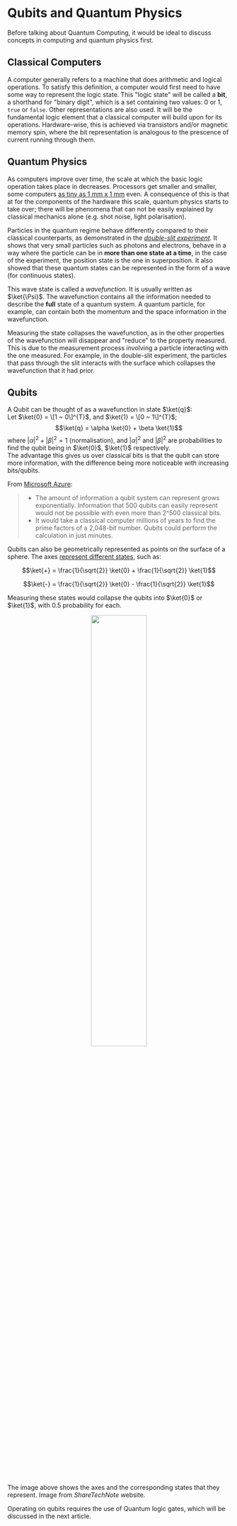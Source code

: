 # Qubits and Quantum Physics
Before talking about Quantum Computing,
it would be ideal to discuss concepts in computing and quantum physics first.

## Classical Computers  
A computer generally refers to a machine that does arithmetic and logical operations.
To satisfy this definition, a computer would first need to have some way to represent the logic state.
This "logic state" will be called a **bit**, a shorthand for "binary digit", which is a set containing two values: 0 or 1, `true` or `false`.
Other representations are also used.
It will be the fundamental logic element that a classical computer will build upon for its operations.
Hardware-wise, this is achieved via transistors and/or magnetic memory spin, 
where the bit representation is analogous to the prescence of current running through them.

## Quantum Physics
As computers improve over time, the scale at which the basic logic operation takes place in decreases.
Processors get smaller and smaller, some computers 
[as tiny as 1 mm x 1 mm](https://www.theverge.com/circuitbreaker/2018/3/19/17140116/ibm-worlds-smallest-computer-grain-of-salt-solar-powered) 
even.
A consequence of this is that at for the components of the hardware this scale, 
quantum physics starts to take over; 
there will be phenomena that can not be easily explained by classical mechanics alone (e.g. shot noise, light polarisation).

Particles in the quantum regime behave differently compared to their classical counterparts, 
as demonstrated in the 
[*double-slit experiment*](https://www.olympus-lifescience.com/en/microscope-resource/primer/java/doubleslitwavefronts/).
It shows that very small particles such as photons and electrons,
behave in a way where the particle can be in **more than one state at a time**,
in the case of the experiment, the position state is the one in superposition.
It also showed that these quantum states can be represented in the form of a wave (for continuous states).

This wave state is called a *wavefunction*. It is usually written as $\ket{\Psi}$.
The wavefunction contains all the information needed to describe the **full** state of a quantum system. 
A quantum particle, for example, can contain both the momentum and the space information in the wavefunction.

Measuring the state collapses the wavefunction, 
as in the other properties of the wavefunction will disappear and "reduce" to the property measured.
This is due to the measurement process involving a particle interacting with the one measured.
For example, in the double-slit experiment, the particles that pass through the slit interacts with the surface which collapses the wavefunction that it had prior.

## Qubits  
A Qubit can be thought of as a wavefunction in state $\ket{q}$:  
Let $\ket{0} = \[1 ~ 0\]^{T}$, and $\ket{1} = \[0 ~ 1\]^{T}$;
$$\ket{q} = \alpha \ket{0} + \beta \ket{1}$$
where $|\alpha|^{2} + |\beta|^{2} = 1$ (normalisation),
and $|\alpha| ^ {2}$ and $|\beta| ^ {2}$ are probabilities to find the qubit being in $\ket{0}$, $\ket{1}$ respectively.  
The advantage this gives us over classical bits is that the qubit can store more information, with the difference being more noticeable with increasing bits/qubits.  

From [Microsoft Azure](https://azure.microsoft.com/en-ca/resources/cloud-computing-dictionary/what-is-a-qubit/):

> - The amount of information a qubit system can represent grows exponentially. Information that 500 qubits can easily represent would not be possible with even more than 2^500 classical bits.
> -  It would take a classical computer millions of years to find the prime factors of a 2,048-bit number. Qubits could perform the calculation in just minutes.

Qubits can also be geometrically represented as points on the surface of a sphere.
The axes [represent different states](https://www.sharetechnote.com/html/QC/QuantumComputing_BlochSphere.html), such as:

$$\ket{+} = \frac{1}{\sqrt{2}} \ket{0} + \frac{1}{\sqrt{2}} \ket{1}$$  

$$\ket{-} = \frac{1}{\sqrt{2}} \ket{0} - \frac{1}{\sqrt{2}} \ket{1}$$

Measuring these states would collapse the qubits into $\ket{0}$ or $\ket{1}$, with 0.5 probability for each.

<p align="center" width="100%">
    <img width="50%" src="https://www.sharetechnote.com/html/QC/image/QuantumComputing_BlochSphere_10.png">
</p>

The image above shows the axes and the corresponding states that they represent. 
Image from *ShareTechNote* website.


Operating on qubits requires the use of Quantum logic gates, which will be discussed in the next article.

